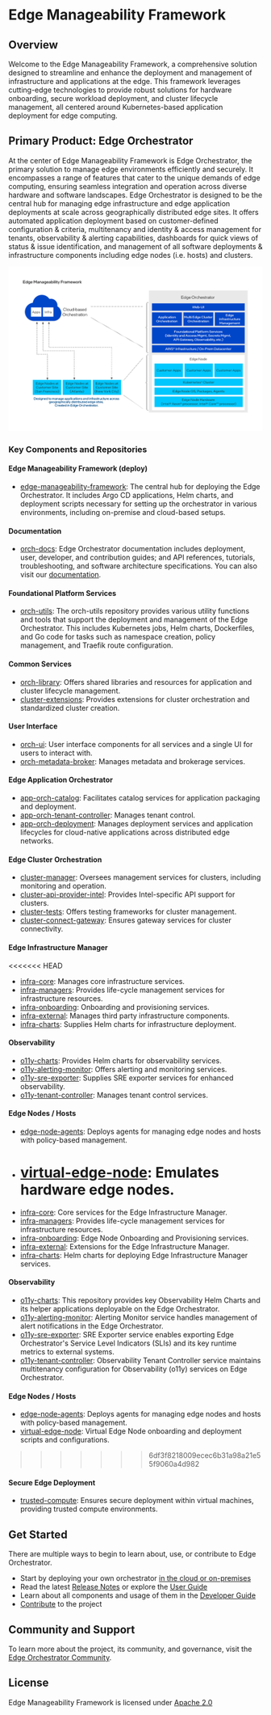# Edge Manageability Framework

## Overview

Welcome to the Edge Manageability Framework, a comprehensive solution designed
to streamline and enhance the deployment and management of infrastructure and
applications at the edge. This framework leverages cutting-edge technologies to
provide robust solutions for hardware onboarding, secure workload deployment,
and cluster lifecycle management, all centered around Kubernetes-based
application deployment for edge computing.

## Primary Product: Edge Orchestrator

At the center of Edge Manageability Framework is Edge Orchestrator, the primary
solution to manage edge environments efficiently and securely. It encompasses a
range of features that cater to the unique demands of edge computing, ensuring
seamless integration and operation across diverse hardware and software
landscapes. Edge Orchestrator is designed to be the central hub for managing
edge infrastructure and edge application deployments at scale across
geographically distributed edge sites. It offers automated application
deployment based on customer-defined configuration & criteria, multitenancy and
identity & access management for tenants, observability & alerting capabilities,
dashboards for quick views of status & issue identification, and management of
all software deployments & infrastructure components including edge nodes (i.e.
hosts) and clusters.

![Edge Manageability Framework High Level Component Diagram](docs/Edge_Manageability_Framework_Readme_Image.png)

### Key Components and Repositories

#### Edge Manageability Framework (deploy)

- [edge-manageability-framework](https://github.com/open-edge-platform/edge-manageability-framework):
  The central hub for deploying the Edge Orchestrator. It includes Argo CD
  applications, Helm charts, and deployment scripts necessary for setting up the
  orchestrator in various environments, including on-premise and cloud-based
  setups.

#### Documentation

- [orch-docs](https://github.com/open-edge-platform/orch-docs): Edge
  Orchestrator documentation includes deployment, user, developer, and
  contribution guides; and API references, tutorials, troubleshooting, and
  software architecture specifications. You can also visit our
  [documentation](https://docs.openedgeplatform.intel.com/edge-manage-docs/main/developer_guide/contributor_guide/index.html).

#### Foundational Platform Services

- [orch-utils](https://github.com/open-edge-platform/orch-utils): The orch-utils
  repository provides various utility functions and tools that support the
  deployment and management of the Edge Orchestrator. This includes Kubernetes
  jobs, Helm charts, Dockerfiles, and Go code for tasks such as namespace
  creation, policy management, and Traefik route configuration.

#### Common Services

- [orch-library](https://github.com/open-edge-platform/orch-library): Offers
  shared libraries and resources for application and cluster lifecycle
  management.
- [cluster-extensions](https://github.com/open-edge-platform/cluster-extensions):
  Provides extensions for cluster orchestration and standardized cluster
  creation.

#### User Interface

- [orch-ui](https://github.com/open-edge-platform/orch-ui): User interface
  components for all services and a single UI for users to interact with.
- [orch-metadata-broker](https://github.com/open-edge-platform/orch-metadata-broker):
  Manages metadata and brokerage services.

#### Edge Application Orchestrator

- [app-orch-catalog](https://github.com/open-edge-platform/app-orch-catalog):
  Facilitates catalog services for application packaging and deployment.
- [app-orch-tenant-controller](https://github.com/open-edge-platform/app-orch-tenant-controller):
  Manages tenant control.
- [app-orch-deployment](https://github.com/open-edge-platform/app-orch-deployment):
  Manages deployment services and application lifecycles for cloud-native
  applications across distributed edge networks.

#### Edge Cluster Orchestration

- [cluster-manager](https://github.com/open-edge-platform/cluster-manager):
  Oversees management services for clusters, including monitoring and operation.
- [cluster-api-provider-intel](https://github.com/open-edge-platform/cluster-api-provider-intel):
  Provides Intel-specific API support for clusters.
- [cluster-tests](https://github.com/open-edge-platform/cluster-tests): Offers
  testing frameworks for cluster management.
- [cluster-connect-gateway](https://github.com/open-edge-platform/cluster-connect-gateway):
  Ensures gateway services for cluster connectivity.

#### Edge Infrastructure Manager

<<<<<<< HEAD

- [infra-core](https://github.com/open-edge-platform/infra-core): Manages core
  infrastructure services.
- [infra-managers](https://github.com/open-edge-platform/infra-managers):
  Provides life-cycle management services for infrastructure resources.
- [infra-onboarding](https://github.com/open-edge-platform/infra-onboarding):
  Onboarding and provisioning services.
- [infra-external](https://github.com/open-edge-platform/infra-external):
  Manages third party infrastructure components.
- [infra-charts](https://github.com/open-edge-platform/infra-charts): Supplies
  Helm charts for infrastructure deployment.

#### Observability

- [o11y-charts](https://github.com/open-edge-platform/olly-charts): Provides
  Helm charts for observability services.
- [o11y-alerting-monitor](https://github.com/open-edge-platform/olly-alerting-monitor):
  Offers alerting and monitoring services.
- [o11y-sre-exporter](https://github.com/open-edge-platform/olly-sre-exporter):
  Supplies SRE exporter services for enhanced observability.
- [o11y-tenant-controller](https://github.com/open-edge-platform/olly-tenant-controller):
  Manages tenant control services.

#### Edge Nodes / Hosts

- [edge-node-agents](https://github.com/open-edge-platform/edge-node-agents):
  Deploys agents for managing edge nodes and hosts with policy-based management.
- [virtual-edge-node](https://github.com/open-edge-platform/virtual-edge-node):
  Emulates hardware edge nodes.
  =======
- [infra-core](https://github.com/open-edge-platform/infra-core): Core services
  for the Edge Infrastructure Manager.
- [infra-managers](https://github.com/open-edge-platform/infra-managers):
  Provides life-cycle management services for infrastructure resources.
- [infra-onboarding](https://github.com/open-edge-platform/infra-onboarding):
  Edge Node Onboarding and Provisioning services.
- [infra-external](https://github.com/open-edge-platform/infra-external):
  Extensions for the Edge Infrastructure Manager.
- [infra-charts](https://github.com/open-edge-platform/infra-charts): Helm
  charts for deploying Edge Infrastructure Manager services.

#### Observability

- [o11y-charts](https://github.com/open-edge-platform/o11y-charts): This
  repository provides key Observability Helm Charts and its helper applications
  deployable on the Edge Orchestrator.
- [o11y-alerting-monitor](https://github.com/open-edge-platform/o11y-alerting-monitor):
  Alerting Monitor service handles management of alert notifications in the Edge
  Orchestrator.
- [o11y-sre-exporter](https://github.com/open-edge-platform/o11y-sre-exporter):
  SRE Exporter service enables exporting Edge Orchestrator's Service Level
  Indicators (SLIs) and its key runtime metrics to external systems.
- [o11y-tenant-controller](https://github.com/open-edge-platform/o11y-tenant-controller):
  Observability Tenant Controller service maintains multitenancy configuration
  for Observability (o11y) services on Edge Orchestrator.

#### Edge Nodes / Hosts

- [edge-node-agents](https://github.com/open-edge-platform/edge-node-agents):
  Deploys agents for managing edge nodes and hosts with policy-based management.
- [virtual-edge-node](https://github.com/open-edge-platform/virtual-edge-node):
  Virtual Edge Node onboarding and deployment scripts and configurations.

> > > > > > > 6df3f8218009ecec6b31a98a21e55f9060a4d982

#### Secure Edge Deployment

- [trusted-compute](https://github.com/open-edge-platform/trusted-compute):
  Ensures secure deployment within virtual machines, providing trusted compute
  environments.

## Get Started

There are multiple ways to begin to learn about, use, or contribute to Edge
Orchestrator.

- Start by deploying your own
  orchestrator [in the cloud or on-premises](https://github.com/open-edge-platform/orch-docs/blob/main/docs/deployment_guide/index.rst)
- Read the
  latest [Release Notes](https://github.com/open-edge-platform/orch-docs/blob/main/docs/release_notes/index.rst)
  or explore
  the [User Guide](https://github.com/open-edge-platform/orch-docs/blob/main/docs/user_guide/index.rst)
- Learn about all components and usage of them in
  the [Developer Guide](https://github.com/open-edge-platform/orch-docs/blob/main/docs/developer_guide/index.rst)
- [Contribute](https://github.com/open-edge-platform/orch-docs/blob/main/docs/developer_guide/contributor_guide/index.rst)
  to the project

## Community and Support

To learn more about the project, its community, and governance, visit
the [Edge Orchestrator Community](https://github.com/open-edge-platform).

## License

Edge Manageability Framework is licensed
under [Apache 2.0](http://www.apache.org/licenses/LICENSE-2.0)
